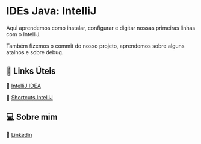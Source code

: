 # IDEs Java: IntelliJ 

Aqui aprendemos como instalar, configurar e digitar nossas primeiras linhas com o IntelliJ.

Também fizemos o commit do nosso projeto, aprendemos sobre alguns atalhos e sobre debug.



## :link: Links Úteis
:link: [IntelliJ IDEA](https://www.jetbrains.com/idea/download/#section=windows)

:link: [Shortcuts IntelliJ](http://www.basef.com.br/index.php/Atalhos_do_IntelliJ_Idea)



## :computer: Sobre mim

:small_blue_diamond: [Linkedin](https://www.linkedin.com/in/valeriocesar/)

